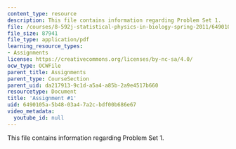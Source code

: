 ```yaml
---
content_type: resource
description: This file contains information regarding Problem Set 1.
file: /courses/8-592j-statistical-physics-in-biology-spring-2011/6490105a5b4803a47a2cbdf00b686e67_MIT8_592JS11_PS1.pdf
file_size: 87941
file_type: application/pdf
learning_resource_types:
- Assignments
license: https://creativecommons.org/licenses/by-nc-sa/4.0/
ocw_type: OCWFile
parent_title: Assignments
parent_type: CourseSection
parent_uid: da217913-9c1d-a5a4-a85b-2a9e4517b660
resourcetype: Document
title: 'Assignment #1'
uid: 6490105a-5b48-03a4-7a2c-bdf00b686e67
video_metadata:
  youtube_id: null
---
```

This file contains information regarding Problem Set 1.